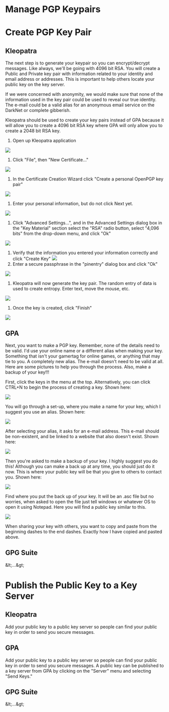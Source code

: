 # Manage PGP Keypairs

# Create PGP Key Pair

## Kleopatra

The next step is to generate your keypair so you can encrypt/decrypt messages. Like always, we&#39;ll be going with 4096 bit RSA. You will create a Public and Private key pair with information related to your identity and email address or addresses. This is important to help others locate your public key on the key server.

If we were concerned with anonymity, we would make sure that none of the information used in the key pair could be used to reveal our true identity. The e-mail could be a valid alias for an anonymous email service on the DarkNet or complete gibberish.

Kleopatra should be used to create your key pairs instead of GPA because it will allow you to create a 4096 bit RSA key where GPA will only allow you to create a 2048 bit RSA key.

1. Open up Kleopatra application

[![](RackMultipart20211128-4-dbovmn_html_470fda4a86516a41.png)](http://www.deepdotweb.com/wp-content/uploads/2015/02/5i6tnlr1.png)

1. Click &quot;File&quot;, then &quot;New Certificate…&quot;

[![](RackMultipart20211128-4-dbovmn_html_84a24065871090b0.png)](http://www.deepdotweb.com/wp-content/uploads/2015/02/u069Ntb1.png)

1. In the Certificate Creation Wizard click &quot;Create a personal OpenPGP key pair&quot;

[![](RackMultipart20211128-4-dbovmn_html_33d945644ed66e55.png)](http://www.deepdotweb.com/wp-content/uploads/2015/02/oVaws0J1.png)

1. Enter your personal information, but do not click Next yet.

[![](RackMultipart20211128-4-dbovmn_html_77f12e5df50f08.png)](http://www.deepdotweb.com/wp-content/uploads/2015/02/xJFjFGx1.png)

1. Click &quot;Advanced Settings…&quot;, and in the Advanced Settings dialog box in the &quot;Key Material&quot; section select the &quot;RSA&quot; radio button, select &quot;4,096 bits&quot; from the drop-down menu, and click &quot;Ok&quot;

[![](RackMultipart20211128-4-dbovmn_html_85e21a14c187d81d.png)](http://www.deepdotweb.com/wp-content/uploads/2015/02/dcOihQG1.png)

1. Verify that the information you entered your information correctly and click &quot;Create Key&quot; [![](RackMultipart20211128-4-dbovmn_html_875023ef0d54dc8c.png)](http://www.deepdotweb.com/wp-content/uploads/2015/02/hUIQgMb1.png)
2. Enter a secure passphrase in the &quot;pinentry&quot; dialog box and click &quot;Ok&quot;

[![](RackMultipart20211128-4-dbovmn_html_edbd16b755091cb5.png)](http://www.deepdotweb.com/wp-content/uploads/2015/02/kIPFAQF1.png)

1. Kleopatra will now generate the key pair. The random entry of data is used to create entropy. Enter text, move the mouse, etc.

[![](RackMultipart20211128-4-dbovmn_html_c1606ac4ded37daf.png)](http://www.deepdotweb.com/wp-content/uploads/2015/02/p8vJdbN1.png)

1. Once the key is created, click &quot;Finish&quot;

[![](RackMultipart20211128-4-dbovmn_html_f50dd61cfb766cef.png)](http://www.deepdotweb.com/wp-content/uploads/2015/02/1SRNdt61.png)

## GPA

Next, you want to make a PGP key. Remember, none of the details need to be valid. I&#39;d use your online name or a different alias when making your key. Something that isn&#39;t your gamertag for online games, or anything that may tie to you. A completely new alias. The e-mail doesn&#39;t need to be valid at all. Here are some pictures to help you through the process. Also, make a backup of your key!!!

First, click the keys in the menu at the top. Alternatively, you can click CTRL+N to begin the process of creating a key. Shown here:

![](RackMultipart20211128-4-dbovmn_html_27df0ad15213bcdf.png)

You will go through a set-up, where you make a name for your key, which I suggest you use an alias. Shown here:

![](RackMultipart20211128-4-dbovmn_html_e05f9cff429ed3f9.png)

After selecting your alias, it asks for an e-mail address. This e-mail should be non-existent, and be linked to a website that also doesn&#39;t exist. Shown here:

![](RackMultipart20211128-4-dbovmn_html_e129fd9a28d62d3c.png)

Then you&#39;re asked to make a backup of your key. I highly suggest you do this! Although you can make a back up at any time, you should just do it now. This is where your public key will be that you give to others to contact you. Shown here:

![](RackMultipart20211128-4-dbovmn_html_a0fdcb0c8ee99e56.png)

Find where you put the back up of your key. It will be an .asc file but no worries, when asked to open the file just tell windows or whatever OS to open it using Notepad. Here you will find a public key similar to this.

![](RackMultipart20211128-4-dbovmn_html_a8acd9cda7d1608a.png)

When sharing your key with others, you want to copy and paste from the beginning dashes to the end dashes. Exactly how I have copied and pasted above.

## GPG Suite

\&lt;…\&gt;

# Publish the Public Key to a Key Server

## Kleopatra

Add your public key to a public key server so people can find your public key in order to send you secure messages.

## GPA

Add your public key to a public key server so people can find your public key in order to send you secure messages. A public key can be published to a key server from GPA by clicking on the &quot;Server&quot; menu and selecting &quot;Send Keys.&quot;

## GPG Suite

\&lt;…\&gt;
